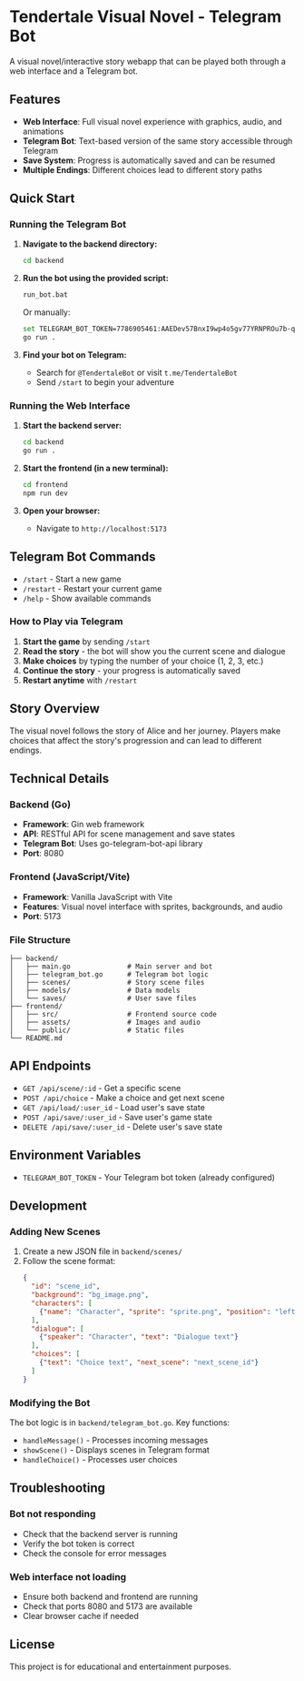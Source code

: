 # Tendertale Visual Novel - Telegram Bot

A visual novel/interactive story webapp that can be played both through a web interface and a Telegram bot.

## Features

- **Web Interface**: Full visual novel experience with graphics, audio, and animations
- **Telegram Bot**: Text-based version of the same story accessible through Telegram
- **Save System**: Progress is automatically saved and can be resumed
- **Multiple Endings**: Different choices lead to different story paths

## Quick Start

### Running the Telegram Bot

1. **Navigate to the backend directory:**
   ```bash
   cd backend
   ```

2. **Run the bot using the provided script:**
   ```bash
   run_bot.bat
   ```
   
   Or manually:
   ```bash
   set TELEGRAM_BOT_TOKEN=7786905461:AAEDev57BnxI9wp4o5gv77YRNPROu7b-qpI
   go run .
   ```

3. **Find your bot on Telegram:**
   - Search for `@TendertaleBot` or visit `t.me/TendertaleBot`
   - Send `/start` to begin your adventure

### Running the Web Interface

1. **Start the backend server:**
   ```bash
   cd backend
   go run .
   ```

2. **Start the frontend (in a new terminal):**
   ```bash
   cd frontend
   npm run dev
   ```

3. **Open your browser:**
   - Navigate to `http://localhost:5173`

## Telegram Bot Commands

- `/start` - Start a new game
- `/restart` - Restart your current game
- `/help` - Show available commands

### How to Play via Telegram

1. **Start the game** by sending `/start`
2. **Read the story** - the bot will show you the current scene and dialogue
3. **Make choices** by typing the number of your choice (1, 2, 3, etc.)
4. **Continue the story** - your progress is automatically saved
5. **Restart anytime** with `/restart`

## Story Overview

The visual novel follows the story of Alice and her journey. Players make choices that affect the story's progression and can lead to different endings.

## Technical Details

### Backend (Go)
- **Framework**: Gin web framework
- **API**: RESTful API for scene management and save states
- **Telegram Bot**: Uses go-telegram-bot-api library
- **Port**: 8080

### Frontend (JavaScript/Vite)
- **Framework**: Vanilla JavaScript with Vite
- **Features**: Visual novel interface with sprites, backgrounds, and audio
- **Port**: 5173

### File Structure
```
├── backend/
│   ├── main.go              # Main server and bot
│   ├── telegram_bot.go      # Telegram bot logic
│   ├── scenes/              # Story scene files
│   ├── models/              # Data models
│   └── saves/               # User save files
├── frontend/
│   ├── src/                 # Frontend source code
│   ├── assets/              # Images and audio
│   └── public/              # Static files
└── README.md
```

## API Endpoints

- `GET /api/scene/:id` - Get a specific scene
- `POST /api/choice` - Make a choice and get next scene
- `GET /api/load/:user_id` - Load user's save state
- `POST /api/save/:user_id` - Save user's game state
- `DELETE /api/save/:user_id` - Delete user's save state

## Environment Variables

- `TELEGRAM_BOT_TOKEN` - Your Telegram bot token (already configured)

## Development

### Adding New Scenes

1. Create a new JSON file in `backend/scenes/`
2. Follow the scene format:
   ```json
   {
     "id": "scene_id",
     "background": "bg_image.png",
     "characters": [
       {"name": "Character", "sprite": "sprite.png", "position": "left"}
     ],
     "dialogue": [
       {"speaker": "Character", "text": "Dialogue text"}
     ],
     "choices": [
       {"text": "Choice text", "next_scene": "next_scene_id"}
     ]
   }
   ```

### Modifying the Bot

The bot logic is in `backend/telegram_bot.go`. Key functions:
- `handleMessage()` - Processes incoming messages
- `showScene()` - Displays scenes in Telegram format
- `handleChoice()` - Processes user choices

## Troubleshooting

### Bot not responding
- Check that the backend server is running
- Verify the bot token is correct
- Check the console for error messages

### Web interface not loading
- Ensure both backend and frontend are running
- Check that ports 8080 and 5173 are available
- Clear browser cache if needed

## License

This project is for educational and entertainment purposes.
